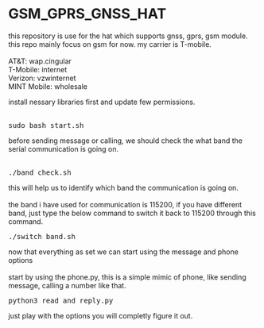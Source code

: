 # GSM_GPRS_GNSS_HAT</br>

<p>
  this repository is use for the hat which supports gnss, gprs, gsm module. this repo mainly focus on gsm for now. my carrier is T-mobile.</br></br>
AT&T: wap.cingular</br>
T-Mobile: internet</br>
Verizon: vzwinternet</br>
MINT Mobile: wholesale</br>
<div>
  install nessary libraries first and update few permissions.</div></br>
  <pre>sudo bash start.sh</pre>
  before sending message or calling, we should check the what band the serial communication is going on.</br></br>
  <pre>./band_check.sh</pre>
  this will help us to identify which band the communication is going on.</br></br>
</div>
<div>
  the band i have used for communication is 115200, if you have different band, just type the below command to switch it back to 115200 through this command.</br>
  <pre>./switch_band.sh</pre>
</div>
<div>
  now that everything as set we can start using the message and phone options</br></br>
  start by using the phone.py, this is a simple mimic of phone, like sending message, calling a number like that.</br>
  <pre>python3 read_and_reply.py</pre>
  just play with the options you will completly figure it out.
</div>
</p>
